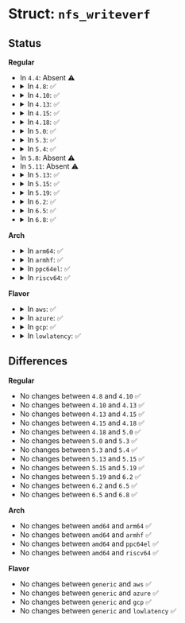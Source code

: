 # Struct: <code>nfs_writeverf</code>

## Status
<b>Regular</b>
<ul>
<li>
In <code>4.4</code>: Absent ⚠️
</li>
<li>
<details>
<summary>In <code>4.8</code>: ✅</summary>

```c
struct nfs_writeverf {
    struct nfs_write_verifier verifier;
    enum nfs3_stable_how committed;
};
```
</details>
</li>
<li>
<details>
<summary>In <code>4.10</code>: ✅</summary>

```c
struct nfs_writeverf {
    struct nfs_write_verifier verifier;
    enum nfs3_stable_how committed;
};
```
</details>
</li>
<li>
<details>
<summary>In <code>4.13</code>: ✅</summary>

```c
struct nfs_writeverf {
    struct nfs_write_verifier verifier;
    enum nfs3_stable_how committed;
};
```
</details>
</li>
<li>
<details>
<summary>In <code>4.15</code>: ✅</summary>

```c
struct nfs_writeverf {
    struct nfs_write_verifier verifier;
    enum nfs3_stable_how committed;
};
```
</details>
</li>
<li>
<details>
<summary>In <code>4.18</code>: ✅</summary>

```c
struct nfs_writeverf {
    struct nfs_write_verifier verifier;
    enum nfs3_stable_how committed;
};
```
</details>
</li>
<li>
<details>
<summary>In <code>5.0</code>: ✅</summary>

```c
struct nfs_writeverf {
    struct nfs_write_verifier verifier;
    enum nfs3_stable_how committed;
};
```
</details>
</li>
<li>
<details>
<summary>In <code>5.3</code>: ✅</summary>

```c
struct nfs_writeverf {
    struct nfs_write_verifier verifier;
    enum nfs3_stable_how committed;
};
```
</details>
</li>
<li>
<details>
<summary>In <code>5.4</code>: ✅</summary>

```c
struct nfs_writeverf {
    struct nfs_write_verifier verifier;
    enum nfs3_stable_how committed;
};
```
</details>
</li>
<li>
In <code>5.8</code>: Absent ⚠️
</li>
<li>
In <code>5.11</code>: Absent ⚠️
</li>
<li>
<details>
<summary>In <code>5.13</code>: ✅</summary>

```c
struct nfs_writeverf {
    struct nfs_write_verifier verifier;
    enum nfs3_stable_how committed;
};
```
</details>
</li>
<li>
<details>
<summary>In <code>5.15</code>: ✅</summary>

```c
struct nfs_writeverf {
    struct nfs_write_verifier verifier;
    enum nfs3_stable_how committed;
};
```
</details>
</li>
<li>
<details>
<summary>In <code>5.19</code>: ✅</summary>

```c
struct nfs_writeverf {
    struct nfs_write_verifier verifier;
    enum nfs3_stable_how committed;
};
```
</details>
</li>
<li>
<details>
<summary>In <code>6.2</code>: ✅</summary>

```c
struct nfs_writeverf {
    struct nfs_write_verifier verifier;
    enum nfs3_stable_how committed;
};
```
</details>
</li>
<li>
<details>
<summary>In <code>6.5</code>: ✅</summary>

```c
struct nfs_writeverf {
    struct nfs_write_verifier verifier;
    enum nfs3_stable_how committed;
};
```
</details>
</li>
<li>
<details>
<summary>In <code>6.8</code>: ✅</summary>

```c
struct nfs_writeverf {
    struct nfs_write_verifier verifier;
    enum nfs3_stable_how committed;
};
```
</details>
</li>
</ul>
<b>Arch</b>
<ul>
<li>
<details>
<summary>In <code>arm64</code>: ✅</summary>

```c
struct nfs_writeverf {
    struct nfs_write_verifier verifier;
    enum nfs3_stable_how committed;
};
```
</details>
</li>
<li>
<details>
<summary>In <code>armhf</code>: ✅</summary>

```c
struct nfs_writeverf {
    struct nfs_write_verifier verifier;
    enum nfs3_stable_how committed;
};
```
</details>
</li>
<li>
<details>
<summary>In <code>ppc64el</code>: ✅</summary>

```c
struct nfs_writeverf {
    struct nfs_write_verifier verifier;
    enum nfs3_stable_how committed;
};
```
</details>
</li>
<li>
<details>
<summary>In <code>riscv64</code>: ✅</summary>

```c
struct nfs_writeverf {
    struct nfs_write_verifier verifier;
    enum nfs3_stable_how committed;
};
```
</details>
</li>
</ul>
<b>Flavor</b>
<ul>
<li>
<details>
<summary>In <code>aws</code>: ✅</summary>

```c
struct nfs_writeverf {
    struct nfs_write_verifier verifier;
    enum nfs3_stable_how committed;
};
```
</details>
</li>
<li>
<details>
<summary>In <code>azure</code>: ✅</summary>

```c
struct nfs_writeverf {
    struct nfs_write_verifier verifier;
    enum nfs3_stable_how committed;
};
```
</details>
</li>
<li>
<details>
<summary>In <code>gcp</code>: ✅</summary>

```c
struct nfs_writeverf {
    struct nfs_write_verifier verifier;
    enum nfs3_stable_how committed;
};
```
</details>
</li>
<li>
<details>
<summary>In <code>lowlatency</code>: ✅</summary>

```c
struct nfs_writeverf {
    struct nfs_write_verifier verifier;
    enum nfs3_stable_how committed;
};
```
</details>
</li>
</ul>

## Differences
<b>Regular</b>
<ul>
<li>
No changes between <code>4.8</code> and <code>4.10</code> ✅
</li>
<li>
No changes between <code>4.10</code> and <code>4.13</code> ✅
</li>
<li>
No changes between <code>4.13</code> and <code>4.15</code> ✅
</li>
<li>
No changes between <code>4.15</code> and <code>4.18</code> ✅
</li>
<li>
No changes between <code>4.18</code> and <code>5.0</code> ✅
</li>
<li>
No changes between <code>5.0</code> and <code>5.3</code> ✅
</li>
<li>
No changes between <code>5.3</code> and <code>5.4</code> ✅
</li>
<li>
No changes between <code>5.13</code> and <code>5.15</code> ✅
</li>
<li>
No changes between <code>5.15</code> and <code>5.19</code> ✅
</li>
<li>
No changes between <code>5.19</code> and <code>6.2</code> ✅
</li>
<li>
No changes between <code>6.2</code> and <code>6.5</code> ✅
</li>
<li>
No changes between <code>6.5</code> and <code>6.8</code> ✅
</li>
</ul>
<b>Arch</b>
<ul>
<li>
No changes between <code>amd64</code> and <code>arm64</code> ✅
</li>
<li>
No changes between <code>amd64</code> and <code>armhf</code> ✅
</li>
<li>
No changes between <code>amd64</code> and <code>ppc64el</code> ✅
</li>
<li>
No changes between <code>amd64</code> and <code>riscv64</code> ✅
</li>
</ul>
<b>Flavor</b>
<ul>
<li>
No changes between <code>generic</code> and <code>aws</code> ✅
</li>
<li>
No changes between <code>generic</code> and <code>azure</code> ✅
</li>
<li>
No changes between <code>generic</code> and <code>gcp</code> ✅
</li>
<li>
No changes between <code>generic</code> and <code>lowlatency</code> ✅
</li>
</ul>
